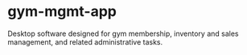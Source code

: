 # gym-mgmt-app
Desktop software designed for gym membership, inventory and sales management, and related administrative tasks. 

